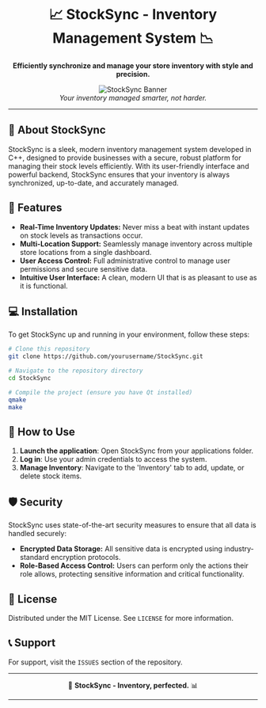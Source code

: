 <div align="center">

# 📈 StockSync - Inventory Management System 📉
**Efficiently synchronize and manage your store inventory with style and precision.**

![StockSync Banner](../stocksync/img/socialpreview.png)  
*Your inventory managed smarter, not harder.*

</div>

---

## 🌟 About StockSync
StockSync is a sleek, modern inventory management system developed in C++, designed to provide businesses with a secure, robust platform for managing their stock levels efficiently. With its user-friendly interface and powerful backend, StockSync ensures that your inventory is always synchronized, up-to-date, and accurately managed.

## 🚀 Features
- **Real-Time Inventory Updates:** Never miss a beat with instant updates on stock levels as transactions occur.
- **Multi-Location Support:** Seamlessly manage inventory across multiple store locations from a single dashboard.
- **User Access Control:** Full administrative control to manage user permissions and secure sensitive data.
- **Intuitive User Interface:** A clean, modern UI that is as pleasant to use as it is functional.

## 💻 Installation
To get StockSync up and running in your environment, follow these steps:
```bash
# Clone this repository
git clone https://github.com/yourusername/StockSync.git

# Navigate to the repository directory
cd StockSync

# Compile the project (ensure you have Qt installed)
qmake
make
```

## 📘 How to Use
1. **Launch the application**: Open StockSync from your applications folder.
2. **Log in**: Use your admin credentials to access the system.
3. **Manage Inventory**: Navigate to the 'Inventory' tab to add, update, or delete stock items.

## 🛡️ Security
StockSync uses state-of-the-art security measures to ensure that all data is handled securely:
- **Encrypted Data Storage:** All sensitive data is encrypted using industry-standard encryption protocols.
- **Role-Based Access Control:** Users can perform only the actions their role allows, protecting sensitive information and critical functionality.


## 📜 License
Distributed under the MIT License. See `LICENSE` for more information.

## 📞 Support
For support, visit the `ISSUES` section of the repository.

---

<div align="center">

💼 **StockSync - Inventory, perfected.** 📊

</div>

---
